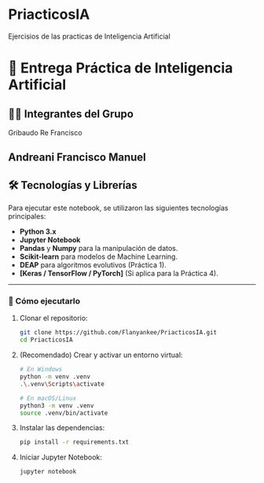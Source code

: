 # PriacticosIA
Ejercisios de las practicas de Inteligencia Artificial

# 🤖 Entrega Práctica de Inteligencia Artificial

## 🧑‍💻 Integrantes del Grupo

Gribaudo Re Francisco

Andreani Francisco Manuel
---
## 🛠️ Tecnologías y Librerías

Para ejecutar este notebook, se utilizaron las siguientes tecnologías principales:

* **Python 3.x**
* **Jupyter Notebook**
* **Pandas** y **Numpy** para la manipulación de datos.
* **Scikit-learn** para modelos de Machine Learning.
* **DEAP** para algoritmos evolutivos (Práctica 1).
* **[Keras / TensorFlow / PyTorch]** (Si aplica para la Práctica 4).

---

### 🚀 Cómo ejecutarlo

1.  Clonar el repositorio:
    ```bash
    git clone https://github.com/Flanyankee/PriacticosIA.git
    cd PriacticosIA
    ```

2.  (Recomendado) Crear y activar un entorno virtual:
    ```bash
    # En Windows
    python -m venv .venv
    .\.venv\Scripts\activate

    # En macOS/Linux
    python3 -m venv .venv
    source .venv/bin/activate
    ```

3.  Instalar las dependencias:
    ```bash
    pip install -r requirements.txt
    ```

4.  Iniciar Jupyter Notebook:
    ```bash
    jupyter notebook
    ```
